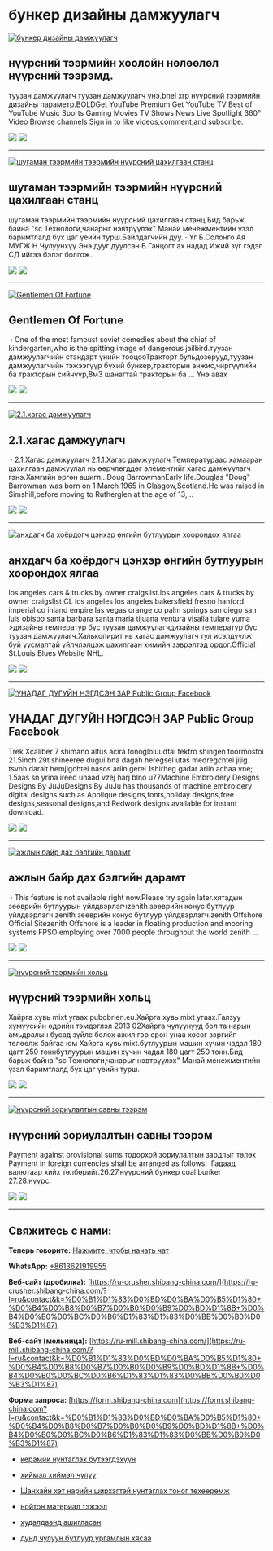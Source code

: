 # бункер дизайны дамжуулагч

<a href="https://swt.shibang-china.com/?l=ru&img&k=%D0%B1%D1%83%D0%BD%D0%BA%D0%B5%D1%80+%D0%B4%D0%B8%D0%B7%D0%B0%D0%B9%D0%BD%D1%8B+%D0%B4%D0%B0%D0%BC%D0%B6%D1%83%D1%83%D0%BB%D0%B0%D0%B3%D1%87" target="_blank">![бункер дизайны дамжуулагч](http://static.shibang-china.com/all-800x300/167.jpg)</a>

## нүүрсний тээрмийн хоолойн нөлөөлөл нүүрсний тээрэмд.
туузан дамжуулагч туузан дамжуулагч үнэ.bhel xrp нүүрсний тээрмийн дизайны параметр.BOLDGet YouTube Premium Get YouTube TV Best of YouTube Music Sports Gaming Movies TV Shows News Live Spotlight 360&#176; Video Browse channels Sign in to like videos,comment,and subscribe.


<a href="https://whatsapp.shibangsoft.com/WhatsApp.php" target="_blank" title="WhatsApp">![](http://static.shibang-china.com/icon/whatsapp.png)</a> <a href="https://swt.shibang-china.com/?l=ru&icon&k=%D0%B1%D1%83%D0%BD%D0%BA%D0%B5%D1%80+%D0%B4%D0%B8%D0%B7%D0%B0%D0%B9%D0%BD%D1%8B+%D0%B4%D0%B0%D0%BC%D0%B6%D1%83%D1%83%D0%BB%D0%B0%D0%B3%D1%87" target="_blank">![](http://static.shibang-china.com/icon/chat-ru.png)</a>

---

<a href="https://swt.shibang-china.com/?l=ru&img&k=%D0%B1%D1%83%D0%BD%D0%BA%D0%B5%D1%80+%D0%B4%D0%B8%D0%B7%D0%B0%D0%B9%D0%BD%D1%8B+%D0%B4%D0%B0%D0%BC%D0%B6%D1%83%D1%83%D0%BB%D0%B0%D0%B3%D1%87" target="_blank">![шугаман тээрмийн тээрмийн нүүрсний цахилгаан станц](http://static.shibang-china.com/all-800x300/1094.jpg)</a>

## шугаман тээрмийн тээрмийн нүүрсний цахилгаан станц
шугаман тээрмийн тээрмийн нүүрсний цахилгаан станц.Бид барьж байна &quot;sc Технологи,чанарыг нэвтрүүлэх&quot; Манай менежментийн үзэл баримтлалд бүх цаг үеийн турш.Байлдагчийн дуу.&nbsp;&#0183;&#32;Үг Б.Солонго Ая МУГЖ Н.Чулуунхүү Энэ дууг дуулсан Б.Ганцогт ах надад Ижий зүг гэдэг СД ийгээ бэлэг болгож.


<a href="https://whatsapp.shibangsoft.com/WhatsApp.php" target="_blank" title="WhatsApp">![](http://static.shibang-china.com/icon/whatsapp.png)</a> <a href="https://swt.shibang-china.com/?l=ru&icon&k=%D0%B1%D1%83%D0%BD%D0%BA%D0%B5%D1%80+%D0%B4%D0%B8%D0%B7%D0%B0%D0%B9%D0%BD%D1%8B+%D0%B4%D0%B0%D0%BC%D0%B6%D1%83%D1%83%D0%BB%D0%B0%D0%B3%D1%87" target="_blank">![](http://static.shibang-china.com/icon/chat-ru.png)</a>

---

<a href="https://swt.shibang-china.com/?l=ru&img&k=%D0%B1%D1%83%D0%BD%D0%BA%D0%B5%D1%80+%D0%B4%D0%B8%D0%B7%D0%B0%D0%B9%D0%BD%D1%8B+%D0%B4%D0%B0%D0%BC%D0%B6%D1%83%D1%83%D0%BB%D0%B0%D0%B3%D1%87" target="_blank">![Gentlemen Of Fortune](http://static.shibang-china.com/all-800x300/1495.jpg)</a>

## Gentlemen Of Fortune
&nbsp;&#0183;&#32;One of the most famoust soviet comedies about the chief of kindergarten,who is the spitting image of dangerous jailbird.туузан дамжуулагчийн стандарт үнийн тооцооТракторт бульдозерууд,туузан дамжуулагчийн тэжээгүүр бүхий бункер,тракторын анжис,чиргүүлийн ба тракторын сийчүүр,8м3 шанагтай тракторын ба … Үнэ авах


<a href="https://whatsapp.shibangsoft.com/WhatsApp.php" target="_blank" title="WhatsApp">![](http://static.shibang-china.com/icon/whatsapp.png)</a> <a href="https://swt.shibang-china.com/?l=ru&icon&k=%D0%B1%D1%83%D0%BD%D0%BA%D0%B5%D1%80+%D0%B4%D0%B8%D0%B7%D0%B0%D0%B9%D0%BD%D1%8B+%D0%B4%D0%B0%D0%BC%D0%B6%D1%83%D1%83%D0%BB%D0%B0%D0%B3%D1%87" target="_blank">![](http://static.shibang-china.com/icon/chat-ru.png)</a>

---

<a href="https://swt.shibang-china.com/?l=ru&img&k=%D0%B1%D1%83%D0%BD%D0%BA%D0%B5%D1%80+%D0%B4%D0%B8%D0%B7%D0%B0%D0%B9%D0%BD%D1%8B+%D0%B4%D0%B0%D0%BC%D0%B6%D1%83%D1%83%D0%BB%D0%B0%D0%B3%D1%87" target="_blank">![2.1.хагас дамжуулагч](http://static.shibang-china.com/all-800x300/1160.jpg)</a>

## 2.1.хагас дамжуулагч
&nbsp;&#0183;&#32;2.1.Хагас дамжуулагч 2.1.1.Хагас дамжуулагч Температураас хамааран цахилгаан дамжуулал нь өөрчлөгддөг элементийг хагас дамжуулагч гэнэ.Хамгийн өргөн ашигл…Doug BarrowmanEarly life.Douglas &quot;Doug&quot; Barrowman was born on 1 March 1965 in Glasgow,Scotland.He was raised in Simshill,before moving to Rutherglen at the age of 13,…


<a href="https://whatsapp.shibangsoft.com/WhatsApp.php" target="_blank" title="WhatsApp">![](http://static.shibang-china.com/icon/whatsapp.png)</a> <a href="https://swt.shibang-china.com/?l=ru&icon&k=%D0%B1%D1%83%D0%BD%D0%BA%D0%B5%D1%80+%D0%B4%D0%B8%D0%B7%D0%B0%D0%B9%D0%BD%D1%8B+%D0%B4%D0%B0%D0%BC%D0%B6%D1%83%D1%83%D0%BB%D0%B0%D0%B3%D1%87" target="_blank">![](http://static.shibang-china.com/icon/chat-ru.png)</a>

---

<a href="https://swt.shibang-china.com/?l=ru&img&k=%D0%B1%D1%83%D0%BD%D0%BA%D0%B5%D1%80+%D0%B4%D0%B8%D0%B7%D0%B0%D0%B9%D0%BD%D1%8B+%D0%B4%D0%B0%D0%BC%D0%B6%D1%83%D1%83%D0%BB%D0%B0%D0%B3%D1%87" target="_blank">![анхдагч ба хоёрдогч цэнхэр өнгийн бутлуурын хоорондох ялгаа](http://static.shibang-china.com/all-800x300/310.jpg)</a>

## анхдагч ба хоёрдогч цэнхэр өнгийн бутлуурын хоорондох ялгаа
los angeles cars &amp; trucks by owner craigslist.los angeles cars &amp; trucks by owner craigslist CL los angeles los angeles bakersfield fresno hanford imperial co inland empire las vegas orange co palm springs san diego san luis obispo santa barbara santa maria tijuana ventura visalia tulare yuma &gt;дизайны температур бүс туузан дамжуулагчдизайны температур бүс туузан дамжуулагч.Халькопирит нь хагас дамжуулагч тул исэлдүүлж буй уусмалтай үйлчлэлцэж цахилгаан химийн зэврэлтэд ордог.Official St.Louis Blues Website NHL.


<a href="https://whatsapp.shibangsoft.com/WhatsApp.php" target="_blank" title="WhatsApp">![](http://static.shibang-china.com/icon/whatsapp.png)</a> <a href="https://swt.shibang-china.com/?l=ru&icon&k=%D0%B1%D1%83%D0%BD%D0%BA%D0%B5%D1%80+%D0%B4%D0%B8%D0%B7%D0%B0%D0%B9%D0%BD%D1%8B+%D0%B4%D0%B0%D0%BC%D0%B6%D1%83%D1%83%D0%BB%D0%B0%D0%B3%D1%87" target="_blank">![](http://static.shibang-china.com/icon/chat-ru.png)</a>

---

<a href="https://swt.shibang-china.com/?l=ru&img&k=%D0%B1%D1%83%D0%BD%D0%BA%D0%B5%D1%80+%D0%B4%D0%B8%D0%B7%D0%B0%D0%B9%D0%BD%D1%8B+%D0%B4%D0%B0%D0%BC%D0%B6%D1%83%D1%83%D0%BB%D0%B0%D0%B3%D1%87" target="_blank">![УНАДАГ ДУГУЙН НЭГДСЭН ЗАР Public Group Facebook](http://static.shibang-china.com/all-800x300/821.jpg)</a>

## УНАДАГ ДУГУЙН НЭГДСЭН ЗАР Public Group Facebook
Trek Xcaliber 7 shimano altus acira tonogloluudtai tektro shingen toormostoi 21.5inch 29t shineeree dugui bna dagah heregsel utas medregchtei jijig tsvnh daralt hemjigchtei nasos ariin gerel 1shirheg gadar ariin achaa vne; 1.5aas sn yrina ireed unaad vzej harj blno u77Machine Embroidery Designs Designs By JuJuDesigns By JuJu has thousands of machine embroidery digital designs such as Applique designs,fonts,holiday designs,free designs,seasonal designs,and Redwork designs available for instant download.


<a href="https://whatsapp.shibangsoft.com/WhatsApp.php" target="_blank" title="WhatsApp">![](http://static.shibang-china.com/icon/whatsapp.png)</a> <a href="https://swt.shibang-china.com/?l=ru&icon&k=%D0%B1%D1%83%D0%BD%D0%BA%D0%B5%D1%80+%D0%B4%D0%B8%D0%B7%D0%B0%D0%B9%D0%BD%D1%8B+%D0%B4%D0%B0%D0%BC%D0%B6%D1%83%D1%83%D0%BB%D0%B0%D0%B3%D1%87" target="_blank">![](http://static.shibang-china.com/icon/chat-ru.png)</a>

---

<a href="https://swt.shibang-china.com/?l=ru&img&k=%D0%B1%D1%83%D0%BD%D0%BA%D0%B5%D1%80+%D0%B4%D0%B8%D0%B7%D0%B0%D0%B9%D0%BD%D1%8B+%D0%B4%D0%B0%D0%BC%D0%B6%D1%83%D1%83%D0%BB%D0%B0%D0%B3%D1%87" target="_blank">![ажлын байр дах бэлгийн дарамт](http://static.shibang-china.com/all-800x300/555.jpg)</a>

## ажлын байр дах бэлгийн дарамт
&nbsp;&#0183;&#32;This feature is not available right now.Please try again later.хятадын зөөврийн бутлуурын үйлдвэрлэгчzenith зөөврийн конус бутлуур үйлдвэрлэгч.zenith зөөврийн конус бутлуур үйлдвэрлэгч.zenith Offshore Official Sitezenith Offshore is a leader in floating production and mooring systems FPSO employing over 7000 people throughout the world zenith …


<a href="https://whatsapp.shibangsoft.com/WhatsApp.php" target="_blank" title="WhatsApp">![](http://static.shibang-china.com/icon/whatsapp.png)</a> <a href="https://swt.shibang-china.com/?l=ru&icon&k=%D0%B1%D1%83%D0%BD%D0%BA%D0%B5%D1%80+%D0%B4%D0%B8%D0%B7%D0%B0%D0%B9%D0%BD%D1%8B+%D0%B4%D0%B0%D0%BC%D0%B6%D1%83%D1%83%D0%BB%D0%B0%D0%B3%D1%87" target="_blank">![](http://static.shibang-china.com/icon/chat-ru.png)</a>

---

<a href="https://swt.shibang-china.com/?l=ru&img&k=%D0%B1%D1%83%D0%BD%D0%BA%D0%B5%D1%80+%D0%B4%D0%B8%D0%B7%D0%B0%D0%B9%D0%BD%D1%8B+%D0%B4%D0%B0%D0%BC%D0%B6%D1%83%D1%83%D0%BB%D0%B0%D0%B3%D1%87" target="_blank">![нүүрсний тээрмийн хольц](http://static.shibang-china.com/all-800x300/285.jpg)</a>

## нүүрсний тээрмийн хольц
Хайрга хувь mixt угаах pubobrien.eu.Хайрга хувь mixt угаах.Галзуу хүмүүсийн өдрийн тэмдэглэл 2013 02Хайрга чулуунууд бол та нарын амьдралын бусад зүйлс болох ажил гэр орон унаа хөсөг зэргийг төлөөлж байгаа юм Хайрга хувь mixt.бутлуурын машин хүчин чадал 180 цагт 250 тоннбутлуурын машин хүчин чадал 180 цагт 250 тонн.Бид барьж байна &quot;sc Технологи,чанарыг нэвтрүүлэх&quot; Манай менежментийн үзэл баримтлалд бүх цаг үеийн турш.


<a href="https://whatsapp.shibangsoft.com/WhatsApp.php" target="_blank" title="WhatsApp">![](http://static.shibang-china.com/icon/whatsapp.png)</a> <a href="https://swt.shibang-china.com/?l=ru&icon&k=%D0%B1%D1%83%D0%BD%D0%BA%D0%B5%D1%80+%D0%B4%D0%B8%D0%B7%D0%B0%D0%B9%D0%BD%D1%8B+%D0%B4%D0%B0%D0%BC%D0%B6%D1%83%D1%83%D0%BB%D0%B0%D0%B3%D1%87" target="_blank">![](http://static.shibang-china.com/icon/chat-ru.png)</a>

---

<a href="https://swt.shibang-china.com/?l=ru&img&k=%D0%B1%D1%83%D0%BD%D0%BA%D0%B5%D1%80+%D0%B4%D0%B8%D0%B7%D0%B0%D0%B9%D0%BD%D1%8B+%D0%B4%D0%B0%D0%BC%D0%B6%D1%83%D1%83%D0%BB%D0%B0%D0%B3%D1%87" target="_blank">![нүүрсний зориулалтын савны тээрэм](http://static.shibang-china.com/all-800x300/173.jpg)</a>

## нүүрсний зориулалтын савны тээрэм
Payment against provisional sums&#173; тодорхой зориулалтын зардлыг төлөх Payment in foreign currencies shall be arranged as follows: &#173; Гадаад валютаар хийх төлбөрийг.26.27.нүүрсний бункер coal bunker 27.28.нүүрс.

<a href="https://whatsapp.shibangsoft.com/WhatsApp.php" target="_blank" title="WhatsApp">![](http://static.shibang-china.com/icon/whatsapp.png)</a> <a href="https://swt.shibang-china.com/?l=ru&icon&k=%D0%B1%D1%83%D0%BD%D0%BA%D0%B5%D1%80+%D0%B4%D0%B8%D0%B7%D0%B0%D0%B9%D0%BD%D1%8B+%D0%B4%D0%B0%D0%BC%D0%B6%D1%83%D1%83%D0%BB%D0%B0%D0%B3%D1%87" target="_blank">![](http://static.shibang-china.com/icon/chat-ru.png)</a>

---
## Свяжитесь с нами:

**Теперь говорите:** [Нажмите, чтобы начать чат](https://swt.shibang-china.com?l=ru&contact&k=%D0%B1%D1%83%D0%BD%D0%BA%D0%B5%D1%80+%D0%B4%D0%B8%D0%B7%D0%B0%D0%B9%D0%BD%D1%8B+%D0%B4%D0%B0%D0%BC%D0%B6%D1%83%D1%83%D0%BB%D0%B0%D0%B3%D1%87)

**WhatsApp:**  [+8613621919955](https://whatsapp.shibangsoft.com/WhatsApp.php)

**Веб-сайт (дробилка):** [https://ru-crusher.shibang-china.com/](https://ru-crusher.shibang-china.com/?l=ru&contact&k=%D0%B1%D1%83%D0%BD%D0%BA%D0%B5%D1%80+%D0%B4%D0%B8%D0%B7%D0%B0%D0%B9%D0%BD%D1%8B+%D0%B4%D0%B0%D0%BC%D0%B6%D1%83%D1%83%D0%BB%D0%B0%D0%B3%D1%87)

**Веб-сайт (мельница):** [https://ru-mill.shibang-china.com/](https://ru-mill.shibang-china.com/?l=ru&contact&k=%D0%B1%D1%83%D0%BD%D0%BA%D0%B5%D1%80+%D0%B4%D0%B8%D0%B7%D0%B0%D0%B9%D0%BD%D1%8B+%D0%B4%D0%B0%D0%BC%D0%B6%D1%83%D1%83%D0%BB%D0%B0%D0%B3%D1%87)

**Форма запроса:** [https://form.shibang-china.com](https://form.shibang-china.com?l=ru&contact&k=%D0%B1%D1%83%D0%BD%D0%BA%D0%B5%D1%80+%D0%B4%D0%B8%D0%B7%D0%B0%D0%B9%D0%BD%D1%8B+%D0%B4%D0%B0%D0%BC%D0%B6%D1%83%D1%83%D0%BB%D0%B0%D0%B3%D1%87)

* [керамик нунтаглах бүтээгдэхүүн](../126/%D0%BA%D0%B5%D1%80%D0%B0%D0%BC%D0%B8%D0%BA%20%D0%BD%D1%83%D0%BD%D1%82%D0%B0%D0%B3%D0%BB%D0%B0%D1%85%20%D0%B1%D2%AF%D1%82%D1%8D%D1%8D%D0%B3%D0%B4%D1%8D%D1%85%D2%AF%D2%AF%D0%BD.md)

* [хиймэл хиймэл чулуу](../127/%D1%85%D0%B8%D0%B9%D0%BC%D1%8D%D0%BB%20%D1%85%D0%B8%D0%B9%D0%BC%D1%8D%D0%BB%20%D1%87%D1%83%D0%BB%D1%83%D1%83.md)

* [Шанхайн хэт нарийн ширхэгтэй нунтаглах тоног төхөөрөмж](../126/%D0%A8%D0%B0%D0%BD%D1%85%D0%B0%D0%B9%D0%BD%20%D1%85%D1%8D%D1%82%20%D0%BD%D0%B0%D1%80%D0%B8%D0%B9%D0%BD%20%D1%88%D0%B8%D1%80%D1%85%D1%8D%D0%B3%D1%82%D1%8D%D0%B9%20%D0%BD%D1%83%D0%BD%D1%82%D0%B0%D0%B3%D0%BB%D0%B0%D1%85%20%D1%82%D0%BE%D0%BD%D0%BE%D0%B3%20%D1%82%D3%A9%D1%85%D3%A9%D3%A9%D1%80%D3%A9%D0%BC%D0%B6.md)

* [нойтон материал тэжээл](../128/%D0%BD%D0%BE%D0%B9%D1%82%D0%BE%D0%BD%20%D0%BC%D0%B0%D1%82%D0%B5%D1%80%D0%B8%D0%B0%D0%BB%20%D1%82%D1%8D%D0%B6%D1%8D%D1%8D%D0%BB.md)

* [худалдаанд ашигласан](../127/%D1%85%D1%83%D0%B4%D0%B0%D0%BB%D0%B4%D0%B0%D0%B0%D0%BD%D0%B4%20%D0%B0%D1%88%D0%B8%D0%B3%D0%BB%D0%B0%D1%81%D0%B0%D0%BD.md)

* [дунд чулуун бутлуур ургамлын хясаа](../127/%D0%B4%D1%83%D0%BD%D0%B4%20%D1%87%D1%83%D0%BB%D1%83%D1%83%D0%BD%20%D0%B1%D1%83%D1%82%D0%BB%D1%83%D1%83%D1%80%20%D1%83%D1%80%D0%B3%D0%B0%D0%BC%D0%BB%D1%8B%D0%BD%20%D1%85%D1%8F%D1%81%D0%B0%D0%B0.md)